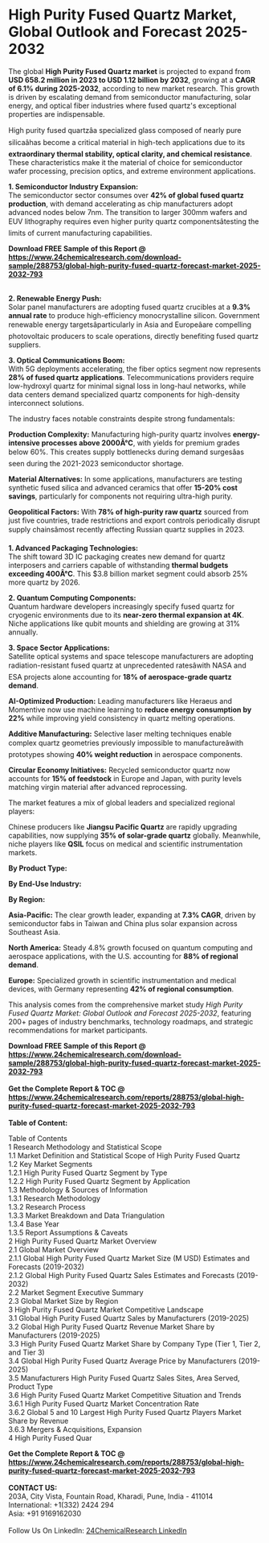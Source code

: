 <h1>High Purity Fused Quartz Market, Global Outlook and Forecast 2025-2032</h1><p>The global <strong>High Purity Fused Quartz market</strong> is projected to expand from <strong>USD 658.2 million in 2023 to USD 1.12 billion by 2032</strong>, growing at a <strong>CAGR of 6.1% during 2025-2032</strong>, according to new market research. This growth is driven by escalating demand from semiconductor manufacturing, solar energy, and optical fiber industries where fused quartz's exceptional properties are indispensable.</p><p>High purity fused quartzâa specialized glass composed of nearly pure silicaâhas become a critical material in high-tech applications due to its <strong>extraordinary thermal stability, optical clarity, and chemical resistance</strong>. These characteristics make it the material of choice for semiconductor wafer processing, precision optics, and extreme environment applications.</p><p><strong>1. Semiconductor Industry Expansion:</strong><br>
The semiconductor sector consumes over <strong>42% of global fused quartz production</strong>, with demand accelerating as chip manufacturers adopt advanced nodes below 7nm. The transition to larger 300mm wafers and EUV lithography requires even higher purity quartz componentsâtesting the limits of current manufacturing capabilities.</p><div><b>Download FREE Sample of this Report @ 
            <a href="https://www.24chemicalresearch.com/download-sample/288753/global-high-purity-fused-quartz-forecast-market-2025-2032-793">
            https://www.24chemicalresearch.com/download-sample/288753/global-high-purity-fused-quartz-forecast-market-2025-2032-793</a></b></div><br><p><strong>2. Renewable Energy Push:</strong><br>
Solar panel manufacturers are adopting fused quartz crucibles at a <strong>9.3% annual rate</strong> to produce high-efficiency monocrystalline silicon. Government renewable energy targetsâparticularly in Asia and Europeâare compelling photovoltaic producers to scale operations, directly benefiting fused quartz suppliers.</p><p><strong>3. Optical Communications Boom:</strong><br>
With 5G deployments accelerating, the fiber optics segment now represents <strong>28% of fused quartz applications</strong>. Telecommunications providers require low-hydroxyl quartz for minimal signal loss in long-haul networks, while data centers demand specialized quartz components for high-density interconnect solutions.</p><p>The industry faces notable constraints despite strong fundamentals:</p><p><strong>Production Complexity:</strong> Manufacturing high-purity quartz involves <strong>energy-intensive processes above 2000Â°C</strong>, with yields for premium grades below 60%. This creates supply bottlenecks during demand surgesâas seen during the 2021-2023 semiconductor shortage.</p><p><strong>Material Alternatives:</strong> In some applications, manufacturers are testing synthetic fused silica and advanced ceramics that offer <strong>15-20% cost savings</strong>, particularly for components not requiring ultra-high purity.</p><p><strong>Geopolitical Factors:</strong> With <strong>78% of high-purity raw quartz</strong> sourced from just five countries, trade restrictions and export controls periodically disrupt supply chainsâmost recently affecting Russian quartz supplies in 2023.</p><p><strong>1. Advanced Packaging Technologies:</strong><br>
The shift toward 3D IC packaging creates new demand for quartz interposers and carriers capable of withstanding <strong>thermal budgets exceeding 400Â°C</strong>. This $3.8 billion market segment could absorb 25% more quartz by 2026.</p><p><strong>2. Quantum Computing Components:</strong><br>
Quantum hardware developers increasingly specify fused quartz for cryogenic environments due to its <strong>near-zero thermal expansion at 4K</strong>. Niche applications like qubit mounts and shielding are growing at 31% annually.</p><p><strong>3. Space Sector Applications:</strong><br>
Satellite optical systems and space telescope manufacturers are adopting radiation-resistant fused quartz at unprecedented ratesâwith NASA and ESA projects alone accounting for <strong>18% of aerospace-grade quartz demand</strong>.</p><p><strong>AI-Optimized Production:</strong> Leading manufacturers like Heraeus and Momentive now use machine learning to <strong>reduce energy consumption by 22%</strong> while improving yield consistency in quartz melting operations.</p><p><strong>Additive Manufacturing:</strong> Selective laser melting techniques enable complex quartz geometries previously impossible to manufactureâwith prototypes showing <strong>40% weight reduction</strong> in aerospace components.</p><p><strong>Circular Economy Initiatives:</strong> Recycled semiconductor quartz now accounts for <strong>15% of feedstock</strong> in Europe and Japan, with purity levels matching virgin material after advanced reprocessing.</p><p>The market features a mix of global leaders and specialized regional players:</p><p>Chinese producers like <strong>Jiangsu Pacific Quartz</strong> are rapidly upgrading capabilities, now supplying <strong>35% of solar-grade quartz</strong> globally. Meanwhile, niche players like <strong>QSIL</strong> focus on medical and scientific instrumentation markets.</p><p><strong>By Product Type:</strong></p><p><strong>By End-Use Industry:</strong></p><p><strong>By Region:</strong></p><p><strong>Asia-Pacific:</strong> The clear growth leader, expanding at <strong>7.3% CAGR</strong>, driven by semiconductor fabs in Taiwan and China plus solar expansion across Southeast Asia.</p><p><strong>North America:</strong> Steady 4.8% growth focused on quantum computing and aerospace applications, with the U.S. accounting for <strong>88% of regional demand</strong>.</p><p><strong>Europe:</strong> Specialized growth in scientific instrumentation and medical devices, with Germany representing <strong>42% of regional consumption</strong>.</p><p>This analysis comes from the comprehensive market study <em>High Purity Fused Quartz Market: Global Outlook and Forecast 2025-2032</em>, featuring 200+ pages of industry benchmarks, technology roadmaps, and strategic recommendations for market participants.</p><div><b>Download FREE Sample of this Report @ 
            <a href="https://www.24chemicalresearch.com/download-sample/288753/global-high-purity-fused-quartz-forecast-market-2025-2032-793">
            https://www.24chemicalresearch.com/download-sample/288753/global-high-purity-fused-quartz-forecast-market-2025-2032-793</a></b></div><br><div><b>Get the Complete Report & TOC @ 
            <a href="https://www.24chemicalresearch.com/reports/288753/global-high-purity-fused-quartz-forecast-market-2025-2032-793">
            https://www.24chemicalresearch.com/reports/288753/global-high-purity-fused-quartz-forecast-market-2025-2032-793</a></b></div><br>
            <b>Table of Content:</b><p>Table of Contents<br />
1 Research Methodology and Statistical Scope<br />
1.1 Market Definition and Statistical Scope of High Purity Fused Quartz<br />
1.2 Key Market Segments<br />
1.2.1 High Purity Fused Quartz Segment by Type<br />
1.2.2 High Purity Fused Quartz Segment by Application<br />
1.3 Methodology & Sources of Information<br />
1.3.1 Research Methodology<br />
1.3.2 Research Process<br />
1.3.3 Market Breakdown and Data Triangulation<br />
1.3.4 Base Year<br />
1.3.5 Report Assumptions & Caveats<br />
2 High Purity Fused Quartz Market Overview<br />
2.1 Global Market Overview<br />
2.1.1 Global High Purity Fused Quartz Market Size (M USD) Estimates and Forecasts (2019-2032)<br />
2.1.2 Global High Purity Fused Quartz Sales Estimates and Forecasts (2019-2032)<br />
2.2 Market Segment Executive Summary<br />
2.3 Global Market Size by Region<br />
3 High Purity Fused Quartz Market Competitive Landscape<br />
3.1 Global High Purity Fused Quartz Sales by Manufacturers (2019-2025)<br />
3.2 Global High Purity Fused Quartz Revenue Market Share by Manufacturers (2019-2025)<br />
3.3 High Purity Fused Quartz Market Share by Company Type (Tier 1, Tier 2, and Tier 3)<br />
3.4 Global High Purity Fused Quartz Average Price by Manufacturers (2019-2025)<br />
3.5 Manufacturers High Purity Fused Quartz Sales Sites, Area Served, Product Type<br />
3.6 High Purity Fused Quartz Market Competitive Situation and Trends<br />
3.6.1 High Purity Fused Quartz Market Concentration Rate<br />
3.6.2 Global 5 and 10 Largest High Purity Fused Quartz Players Market Share by Revenue<br />
3.6.3 Mergers & Acquisitions, Expansion<br />
4 High Purity Fused Quar</p><div><b>Get the Complete Report & TOC @ 
            <a href="https://www.24chemicalresearch.com/reports/288753/global-high-purity-fused-quartz-forecast-market-2025-2032-793">
            https://www.24chemicalresearch.com/reports/288753/global-high-purity-fused-quartz-forecast-market-2025-2032-793</a></b></div><br><b>CONTACT US:</b><br>
            203A, City Vista, Fountain Road, Kharadi, Pune, India - 411014<br>
            International: +1(332) 2424 294<br>
            Asia: +91 9169162030 <br><br>
            Follow Us On LinkedIn: <a href="https://www.linkedin.com/company/24chemicalresearch/">24ChemicalResearch LinkedIn</a>